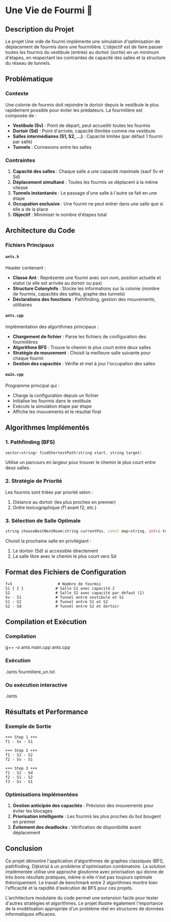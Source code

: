 # Une Vie de Fourmi 🐜

## Description du Projet

Le projet Une vide de fourmi implémente une simulation d'optimisation de déplacement de fourmis dans une fourmilière. L'objectif est de faire passer toutes les fourmis du vestibule (entrée) au dortoir (sortie) en un minimum d'étapes, en respectant les contraintes de capacité des salles et la structure du réseau de tunnels.

## Problématique

### Contexte
Une colonie de fourmis doit rejoindre le dortoir depuis le vestibule le plus rapidement possible pour éviter les prédateurs. La fourmilière est composée de :
- **Vestibule (Sv)** : Point de départ, peut accueillir toutes les fourmis
- **Dortoir (Sd)** : Point d'arrivée, capacité illimitée comme me vestibule
- **Salles intermédiaires (S1, S2, ...)** : Capacité limitée (par défaut 1 fourmi par salle)
- **Tunnels** : Connexions entre les salles

### Contraintes
1. **Capacité des salles** : Chaque salle a une capacité maximale (sauf Sv et Sd)
2. **Déplacement simultané** : Toutes les fourmis se déplacent à la même vitesse
3. **Tunnels instantanés** : Le passage d'une salle à l'autre se fait en une étape
4. **Occupation exclusive** : Une fourmi ne peut entrer dans une salle que si elle a de la place
5. **Objectif** : Minimiser le nombre d'étapes total

## Architecture du Code

### Fichiers Principaux

#### `ants.h`
Header contenant :
- **Classe Ant** : Représente une fourmi avec son nom, position actuelle et statut (si elle est arrivée au dortoir ou pas)
- **Structure ColonyInfo** : Stocke les informations sur la colonie (nombre de fourmis, capacités des salles, graphe des tunnels)
- **Déclarations des fonctions** : Pathfinding, gestion des mouvements, utilitaires

#### `ants.cpp`
Implémentation des algorithmes principaux :
- **Chargement de fichier** : Parse les fichiers de configuration des fourmilières
- **Algorithme BFS** : Trouve le chemin le plus court entre deux salles
- **Stratégie de mouvement** : Choisit la meilleure salle suivante pour chaque fourmi
- **Gestion des capacités** : Vérifie et met à jour l'occupation des salles

#### `main.cpp`
Programme principal qui :
- Charge la configuration depuis un fichier
- Initialise les fourmis dans le vestibule
- Exécute la simulation étape par étape
- Affiche les mouvements et le résultat final

## Algorithmes Implémentés

### 1. Pathfinding (BFS)
```cpp
vector<string> findShortestPath(string start, string target)
```
Utilise un parcours en largeur pour trouver le chemin le plus court entre deux salles.

### 2. Stratégie de Priorité
Les fourmis sont triées par priorité selon :
1. Distance au dortoir (les plus proches en premier)
2. Ordre lexicographique (f1 avant f2, etc.)

### 3. Sélection de Salle Optimale
```cpp
string chooseBestNextRoom(string currentPos, const map<string, int>& tempOccupancy)
```
Choisit la prochaine salle en privilégiant :
1. Le dortoir (Sd) si accessible directement
2. La salle libre avec le chemin le plus court vers Sd

## Format des Fichiers de Configuration

```
f=5                    # Nombre de fourmis
S1 { 2 }              # Salle S1 avec capacité 2
S2                    # Salle S2 avec capacité par défaut (1)
Sv - S1               # Tunnel entre vestibule et S1
S1 - S2               # Tunnel entre S1 et S2
S2 - Sd               # Tunnel entre S2 et dortoir
```
## Compilation et Exécution

### Compilation  
g++ -o ants main.cpp ants.cpp

### Exécution
./ants fourmiliere_un.txt

### Ou exécution interactive
./ants

## Résultats et Performance

### Exemple de Sortie
```
+++ Step 1 +++
f1 - Sv - S1

+++ Step 2 +++
f1 - S1 - S2
f2 - Sv - S1

+++ Step 3 +++
f1 - S2 - Sd
f2 - S1 - S2
f3 - Sv - S1
```

### Optimisations Implémentées
1. **Gestion anticipée des capacités** : Prévision des mouvements pour éviter les blocages
2. **Priorisation intelligente** : Les fourmis les plus proches du but bougent en premier
3. **Évitement des deadlocks** : Vérification de disponibilité avant déplacement

## Conclusion

Ce projet démontre l'application d'algorithmes de graphes classiques (BFS, pathfinding, Dijkstra) à un problème d'optimisation combinatoire. La solution implémentée utilise une approche gloutonne avec priorisation qui donne de très bons résultats pratiques, même si elle n'est pas toujours optimale théoriquement.
Le travail de benchmark entre 2 algorithmes montre bien l'efficacité et la rapidité d'exécution de BFS pour ces projets.

L'architecture modulaire du code permet une extension facile pour tester d'autres stratégies et algorithmes.
Le projet illustre également l'importance de la modélisation appropriée d'un problème réel en structures de données informatiques efficaces.

